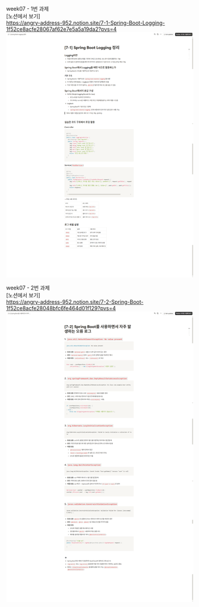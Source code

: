 week07 - 1번 과제   
[노션에서 보기]  
https://angry-address-952.notion.site/7-1-Spring-Boot-Logging-1f52ce8acfe28067af62e7e5a5a19da2?pvs=4  
![7주차 1번 과제](./week07-1-summary.png)

week07 - 2번 과제   
[노션에서 보기]  
https://angry-address-952.notion.site/7-2-Spring-Boot-1f52ce8acfe28048bfc6fe464d01f129?pvs=4  
![7주차 2번 과제](./week07-2-summary.png)
